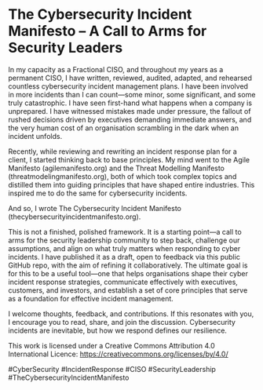 # The Cybersecurity Incident Manifesto – A Call to Arms for Security Leaders

In my capacity as a Fractional CISO, and throughout my years as a permanent CISO, I have written, reviewed, audited, adapted, and rehearsed countless cybersecurity incident management plans. I have been involved in more incidents than I can count—some minor, some significant, and some truly catastrophic. I have seen first-hand what happens when a company is unprepared. I have witnessed mistakes made under pressure, the fallout of rushed decisions driven by executives demanding immediate answers, and the very human cost of an organisation scrambling in the dark when an incident unfolds.

Recently, while reviewing and rewriting an incident response plan for a client, I started thinking back to base principles. My mind went to the Agile Manifesto (agilemanifesto.org) and the Threat Modelling Manifesto (threatmodelingmanifesto.org), both of which took complex topics and distilled them into guiding principles that have shaped entire industries. This inspired me to do the same for cybersecurity incidents.

And so, I wrote The Cybersecurity Incident Manifesto (thecybersecurityincidentmanifesto.org).

This is not a finished, polished framework. It is a starting point—a call to arms for the security leadership community to step back, challenge our assumptions, and align on what truly matters when responding to cyber incidents. I have published it as a draft, open to feedback via this public GitHub repo, with the aim of refining it collaboratively. The ultimate goal is for this to be a useful tool—one that helps organisations shape their cyber incident response strategies, communicate effectively with executives, customers, and investors, and establish a set of core principles that serve as a foundation for effective incident management.

I welcome thoughts, feedback, and contributions. If this resonates with you, I encourage you to read, share, and join the discussion. Cybersecurity incidents are inevitable, but how we respond defines our resilience.

This work is licensed under a Creative Commons Attribution 4.0 International Licence: https://creativecommons.org/licenses/by/4.0/

#CyberSecurity #IncidentResponse #CISO #SecurityLeadership #TheCybersecurityIncidentManifesto
